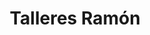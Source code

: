 ---
title: "Talleres Ramón"
url: /cebrones-del-rio/talleres-ramon/
shop: reparación de automóviles
---